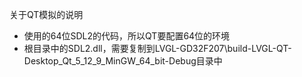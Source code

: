 关于QT模拟的说明

- 使用的64位SDL2的代码，所以QT要配置64位的环境
- 根目录中的SDL2.dll，需要复制到LVGL-GD32F207\build-LVGL-QT-Desktop_Qt_5_12_9_MinGW_64_bit-Debug目录中